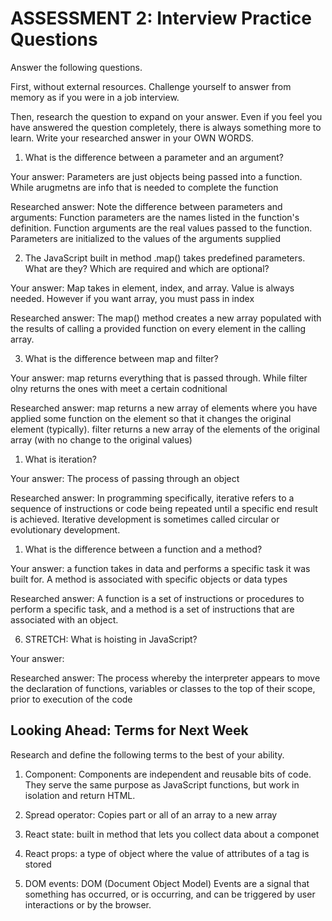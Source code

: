 # ASSESSMENT 2: Interview Practice Questions

Answer the following questions.

First, without external resources. Challenge yourself to answer from memory as if you were in a job interview.

Then, research the question to expand on your answer. Even if you feel you have answered the question completely, there is always something more to learn. Write your researched answer in your OWN WORDS.

1. What is the difference between a parameter and an argument?

Your answer:
Parameters are just objects being passed into a function. While arugmetns are info that is needed to complete the function 

Researched answer:
Note the difference between parameters and arguments: Function parameters are the names listed in the function's definition. Function arguments are the real values passed to the function. Parameters are initialized to the values of the arguments supplied

2. The JavaScript built in method .map() takes predefined parameters. What are they? Which are required and which are optional?

Your answer:
Map takes in element, index, and array. Value is always needed. However if you want array, you must pass in index

Researched answer:
The map() method creates a new array populated with the results of calling a provided function on every element in the calling array.

3. What is the difference between map and filter?

Your answer:
map returns everything that is passed through. While filter olny returns the ones with meet a certain codnitional 

Researched answer:
map returns a new array of elements where you have applied some function on the element so that it changes the original element (typically). filter returns a new array of the elements of the original array (with no change to the original values)

1. What is iteration?

Your answer:
The process of passing through an object

Researched answer:
In programming specifically, iterative refers to a sequence of instructions or code being repeated until a specific end result is achieved. Iterative development is sometimes called circular or evolutionary development.

1. What is the difference between a function and a method?

Your answer:
a function takes in data and performs a specific task it was built for. A method is associated with specific objects or data types

Researched answer:
A function is a set of instructions or procedures to perform a specific task, and a method is a set of instructions that are associated with an object.

6. STRETCH: What is hoisting in JavaScript?

Your answer:

Researched answer:
The process whereby the interpreter appears to move the declaration of functions, variables or classes to the top of their scope, prior to execution of the code

## Looking Ahead: Terms for Next Week

Research and define the following terms to the best of your ability.

1. Component:
Components are independent and reusable bits of code. They serve the same purpose as JavaScript functions, but work in isolation and return HTML. 

2. Spread operator:
Copies part or all of an array to a new array 

3. React state:
built in method that lets you collect data about a componet

4. React props:
a type of object where the value of attributes of a tag is stored

5. DOM events:
DOM (Document Object Model) Events are a signal that something has occurred, or is occurring, and can be triggered by user interactions or by the browser.
